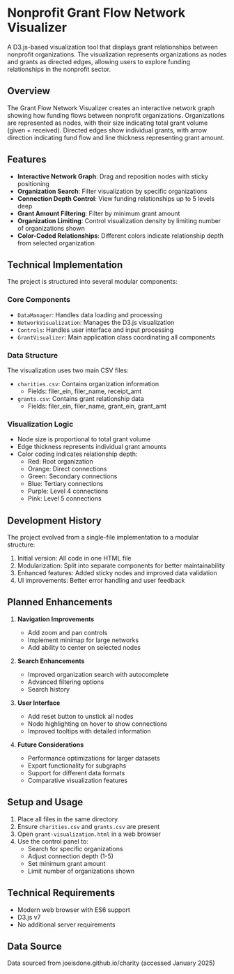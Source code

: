 # Nonprofit Grant Flow Network Visualizer

A D3.js-based visualization tool that displays grant relationships between nonprofit organizations. The visualization represents organizations as nodes and grants as directed edges, allowing users to explore funding relationships in the nonprofit sector.

## Overview

The Grant Flow Network Visualizer creates an interactive network graph showing how funding flows between nonprofit organizations. Organizations are represented as nodes, with their size indicating total grant volume (given + received). Directed edges show individual grants, with arrow direction indicating fund flow and line thickness representing grant amount.

## Features

- **Interactive Network Graph**: Drag and reposition nodes with sticky positioning
- **Organization Search**: Filter visualization by specific organizations
- **Connection Depth Control**: View funding relationships up to 5 levels deep
- **Grant Amount Filtering**: Filter by minimum grant amount
- **Organization Limiting**: Control visualization density by limiting number of organizations shown
- **Color-Coded Relationships**: Different colors indicate relationship depth from selected organization

## Technical Implementation

The project is structured into several modular components:

### Core Components

- `DataManager`: Handles data loading and processing
- `NetworkVisualization`: Manages the D3.js visualization
- `Controls`: Handles user interface and input processing
- `GrantVisualizer`: Main application class coordinating all components

### Data Structure

The visualization uses two main CSV files:
- `charities.csv`: Contains organization information
  - Fields: filer_ein, filer_name, receipt_amt
- `grants.csv`: Contains grant relationship data
  - Fields: filer_ein, filer_name, grant_ein, grant_amt

### Visualization Logic

- Node size is proportional to total grant volume
- Edge thickness represents individual grant amounts
- Color coding indicates relationship depth:
  - Red: Root organization
  - Orange: Direct connections
  - Green: Secondary connections
  - Blue: Tertiary connections
  - Purple: Level 4 connections
  - Pink: Level 5 connections

## Development History

The project evolved from a single-file implementation to a modular structure:
1. Initial version: All code in one HTML file
2. Modularization: Split into separate components for better maintainability
3. Enhanced features: Added sticky nodes and improved data validation
4. UI improvements: Better error handling and user feedback

## Planned Enhancements

1. **Navigation Improvements**
   - Add zoom and pan controls
   - Implement minimap for large networks
   - Add ability to center on selected nodes

2. **Search Enhancements**
   - Improved organization search with autocomplete
   - Advanced filtering options
   - Search history

3. **User Interface**
   - Add reset button to unstick all nodes
   - Node highlighting on hover to show connections
   - Improved tooltips with detailed information

4. **Future Considerations**
   - Performance optimizations for larger datasets
   - Export functionality for subgraphs
   - Support for different data formats
   - Comparative visualization features

## Setup and Usage

1. Place all files in the same directory
2. Ensure `charities.csv` and `grants.csv` are present
3. Open `grant-visualization.html` in a web browser
4. Use the control panel to:
   - Search for specific organizations
   - Adjust connection depth (1-5)
   - Set minimum grant amount
   - Limit number of organizations shown

## Technical Requirements

- Modern web browser with ES6 support
- D3.js v7
- No additional server requirements

## Data Source

Data sourced from joeisdone.github.io/charity (accessed January 2025)